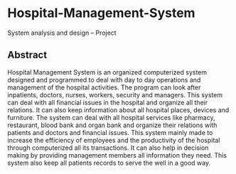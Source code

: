 # Hospital-Management-System
System analysis and design – Project

## Abstract
Hospital Management System is an organized computerized system designed and programmed to deal with day to day operations and management of the hospital activities. The program can look after inpatients, doctors, nurses, workers, security and managers.
This system can deal with all financial issues in the hospital and organize all their relations. It can also keep information about all
hospital places, devices and furniture. The system can deal with all hospital services like pharmacy, restaurant, blood bank and organ bank and organize their relations with patients and doctors and financial issues. This system mainly made to increase the efficiency of employees and the productivity of the hospital through computerized all its transactions. 
It can also help in decision making by providing management members all information they need. This system also keep all patients records to serve the well in a good way.
